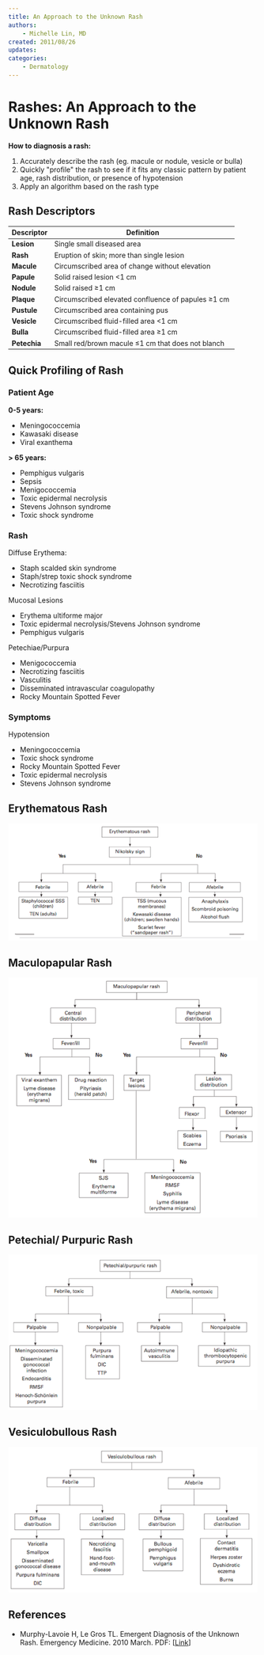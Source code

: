 ```yaml
---
title: An Approach to the Unknown Rash
authors:
    - Michelle Lin, MD
created: 2011/08/26
updates:
categories:
    - Dermatology
---
```


# Rashes: An Approach to the Unknown Rash

**How to diagnosis a rash:**

1. Accurately describe the rash (eg. macule or nodule, vesicle or bulla)
2. Quickly "profile" the rash to see if it fits any classic pattern by patient age, rash distribution, or presence of hypotension
3. Apply an algorithm based on the rash type

## Rash Descriptors

| Descriptor   | Definition                                             |
| ------------ | ------------------------------------------------------ |
| **Lesion**   | Single small diseased area                             |
| **Rash**     | Eruption of skin; more than single lesion              |
| **Macule**   | Circumscribed area of change without elevation         |
| **Papule**   | Solid raised lesion &lt;1 cm                           |
| **Nodule**   | Solid raised &ge;1 cm                                  |
| **Plaque**   | Circumscribed elevated confluence of papules &ge;1 cm  |
| **Pustule**  | Circumscribed area containing pus                      |
| **Vesicle**  | Circumscribed fluid-filled area &lt;1 cm               |
| **Bulla**    | Circumscribed fluid-filled area &ge;1 cm               |
| **Petechia** | Small red/brown macule &le;1 cm that does not blanch   |

## Quick Profiling of Rash

### Patient Age

**0-5 years:**

- Meningococcemia        
- Kawasaki disease        
- Viral exanthema  

**&gt; 65 years:**

- Pemphigus vulgaris
- Sepsis
- Menigococcemia
- Toxic epidermal necrolysis
- Stevens Johnson syndrome
- Toxic shock syndrome  

### Rash

Diffuse Erythema:

- Staph scalded skin syndrome
- Staph/strep toxic shock syndrome
- Necrotizing fasciitis

Mucosal Lesions

- Erythema ultiforme major
- Toxic epidermal necrolysis/Stevens Johnson syndrome
- Pemphigus vulgaris

Petechiae/Purpura

- Menigococcemia
- Necrotizing fasciitis
- Vasculitis
- Disseminated intravascular coagulopathy 
- Rocky Mountain Spotted Fever

### Symptoms

Hypotension

- Meningococcemia
- Toxic shock syndrome
- Rocky Mountain Spotted Fever
- Toxic epidermal necrolysis
- Stevens Johnson syndrome

## Erythematous Rash

![Erythematous rash workup pathway](image-1.png)

## Maculopapular Rash

![Maculopapular rash workup pathway](image-2.png)

## Petechial/ Purpuric Rash

![Petechial or purpuric rash workup pathway](image-3.png)

## Vesiculobullous Rash

![Vesiculobullous rash workup pathway](image-4.png)

## References

- Murphy-Lavoie H, Le Gros TL. Emergent Diagnosis of the Unknown Rash. Emergency Medicine. 2010 March. PDF: [[Link](http://www.emedmag.com/PDF/042030006.pdf)]
